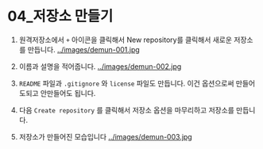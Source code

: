 # 04_저장소 만들기
1. 원격저장소에서 `+` 아이콘을 클릭해서 New repository를 클릭해서 새로운 저장소를 만듭니다.
[../images/demun-001.jpg](저장소만들기)

2. 이름과 설명을 적어줍니다.
[../images/demun-002.jpg](저장소옵션)

3. `README` 파일과 `.gitignore` 와 `license` 파일도 만듭니다. 이건 옵션으로써 만들어도되고 안만들어도 됩니다.

4. 다음 `Create repository` 를 클릭해서 저장소 옵션을 마무리하고 저장소를 만듭니다.

5. 저장소가 만들어진 모습입니다
[../images/demun-003.jpg](새로만든저장소)